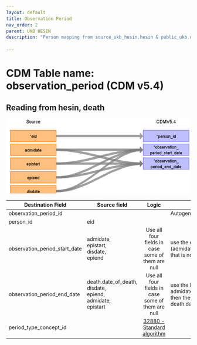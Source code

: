 ```yaml
---
layout: default
title: Observation Period
nav_order: 2
parent: UKB HESIN
description: "Person mapping from source_ukb_hesin.hesin & public_ukb.death tables"

---
```


# CDM Table name: observation_period (CDM v5.4)

## Reading from hesin, death

![](images/ukb_hesin_to_op.png)

| Destination Field | Source field | Logic | Comment field |
| --- | --- | :---: | --- |
| observation_period_id |  |  |  Autogenerate|
| person_id | eid | | |
| observation_period_start_date | admidate,<br>epistart,<br>disdate,<br>epiend| Use all four fields in case some of them are null | use the earliest of (admidate,epistart,disdate,epiend) that is not null.|
| observation_period_end_date |death.date_of_death,<br>disdate,<br>epiend,<br>admidate,<br>epistart |Use all four fields in case some of them are null| use the latest of (disdate, epiend, admidate, epistart) that is not null, then the earliest between that and death.date_of_death.|
| period_type_concept_id | | [32880 - Standard algorithm](https://athena.ohdsi.org/search-terms/terms/32880)| |
